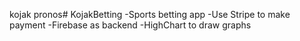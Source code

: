 kojak pronos# KojakBetting
-Sports betting app
-Use Stripe to make payment
-Firebase as backend
-HighChart to draw graphs
